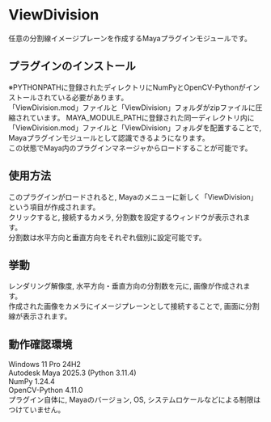 # ViewDivision
任意の分割線イメージプレーンを作成するMayaプラグインモジュールです。
## プラグインのインストール
※PYTHONPATHに登録されたディレクトリにNumPyとOpenCV-Pythonがインストールされている必要があります。  
「ViewDivision.mod」ファイルと「ViewDivision」フォルダがzipファイルに圧縮されています。
MAYA_MODULE_PATHに登録された同一ディレクトリ内に「ViewDivision.mod」ファイルと「ViewDivision」フォルダを配置することで, Mayaプラグインモジュールとして認識できるようになります。  
この状態でMaya内のプラグインマネージャからロードすることが可能です。
## 使用方法
このプラグインがロードされると, Mayaのメニューに新しく「ViewDivision」という項目が作成されます。  
クリックすると, 接続するカメラ, 分割数を設定するウィンドウが表示されます。  
分割数は水平方向と垂直方向をそれぞれ個別に設定可能です。
## 挙動
レンダリング解像度, 水平方向・垂直方向の分割数を元に, 画像が作成されます。  
作成された画像をカメラにイメージプレーンとして接続することで, 画面に分割線が表示されます。
## 動作確認環境
Windows 11 Pro 24H2  
Autodesk Maya 2025.3 (Python 3.11.4)  
NumPy 1.24.4  
OpenCV-Python 4.11.0  
プラグイン自体に, Mayaのバージョン, OS, システムロケールなどによる制限はつけていません。